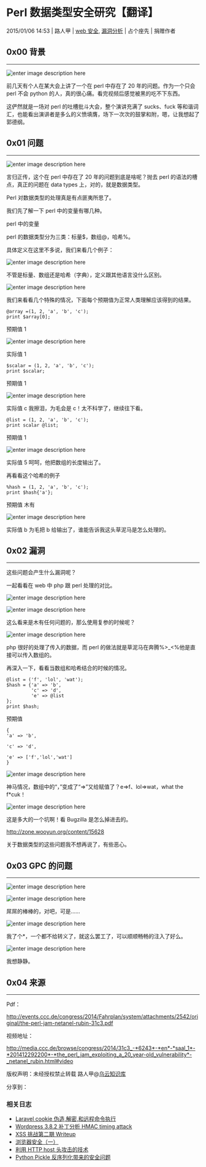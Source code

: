 # Perl 数据类型安全研究【翻译】

2015/01/06 14:53 | 路人甲 | [web 安全](http://drops.wooyun.org/category/web "查看 web 安全 中的全部文章"), [漏洞分析](http://drops.wooyun.org/category/papers "查看 漏洞分析 中的全部文章") | 占个座先 | 捐赠作者

## 0x00 背景

* * *

![enter image description here](img/img1_u159_jpg.jpg)

前几天有个人在某大会上讲了一个在 perl 中存在了 20 年的问题。作为一个只会 perl 不会 python 的人，真的很心痛。看完视频后感觉被黑的吃不下东西。

这俨然就是一场对 perl 的吐槽批斗大会，整个演讲充满了 sucks、fuck 等和谐词汇，也能看出演讲者是多么的义愤填膺，场下一次次的鼓掌和附，嗯，让我想起了郭德纲。

## 0x01 问题

* * *

![enter image description here](img/img2_u135_jpg.jpg)

言归正传，这个在 perl 中存在了 20 年的问题到底是啥呢？抛去 perl 的语法的槽点，真正的问题在 data types 上，对的，就是数据类型。

Perl 对数据类型的处理真是有点匪夷所思了。

我们先了解一下 perl 中的变量有哪几种。

perl 中的变量

perl 的数据类型分为三类：标量$，数组@，哈希%。

具体定义在这里不多说，我们来看几个例子：

![enter image description here](img/img3_u118_jpg.jpg)

不管是标量、数组还是哈希（字典），定义跟其他语言没什么区别。

![enter image description here](img/img4_u136_png.jpg)

我们来看看几个特殊的情况，下面每个预期值为正常人类理解应该得到的结果。

```
@array =(1, 2, 'a', 'b', 'c');
print $array[0];

```

预期值 1

![enter image description here](img/img5_u47_png.jpg)

实际值 1

```
$scalar = (1, 2, 'a', 'b', 'c'); 
print $scalar;

```

预期值 1

![enter image description here](img/img6_u105_png.jpg)

实际值 c 我擦泪，为毛会是 c！太不科学了，继续往下看。

```
@list = (1, 2, 'a', 'b', 'c'); 
print scalar @list;

```

预期值 1

![enter image description here](img/img7_u102_png.jpg)

实际值 5 呵呵，他把数组的长度输出了。

再看看这个哈希的例子

```
%hash = (1, 2, 'a', 'b', 'c'); 
print $hash{'a'};

```

预期值 木有

![enter image description here](img/img8_u88_png.jpg)

实际值 b 为毛把 b 给输出了，谁能告诉我这头草泥马是怎么处理的。

## 0x02 漏洞

* * *

这些问题会产生什么漏洞呢？

一起看看在 web 中 php 跟 perl 处理的对比。

![enter image description here](img/img9_u8_png.jpg)

![enter image description here](img/img10_u70_png.jpg)

这么看来是木有任何问题的，那么使用复参的时候呢？

![enter image description here](img/img11_u51_png.jpg)

php 很好的处理了传入的数据，而 perl 的做法就是草泥马在奔腾%>_<%他是直接可以传入数组的。

再深入一下，看看当数组和哈希结合的时候的情况。

```
@list = ('f', 'lol', 'wat');
$hash = {'a' => 'b',
         'c' => 'd', 
         'e' => @list
};
print $hash;

```

预期值

```
{
'a' => 'b',

'c' => 'd',

'e' => ['f','lol','wat'] 
} 

```

![enter image description here](img/img12_u54_png.jpg)

神马情况，数组中的“，”变成了“=>”又给赋值了？e=>f、lol=>wat，what the f*cuk！

![enter image description here](img/img13_u38_jpg.jpg)

这是多大的一个坑啊！看 Bugzilla 是怎么掉进去的。

http://zone.wooyun.org/content/15628

关于数据类型的这些问题我不想再说了，有些恶心。

## 0x03 GPC 的问题

* * *

![enter image description here](img/img14_u50_png.jpg)

![enter image description here](img/img15_u48_png.jpg)

屌屌的棒棒的，对吧，可是……

![enter image description here](img/img16_u45_png.jpg)

我了个*，一个都不给转义了，就这么罢工了，可以顺顺畅畅的注入了好么。

![enter image description here](img/img17_u2_jpg.jpg)

我想静静。

## 0x04 来源

* * *

Pdf：

http://events.ccc.de/congress/2014/Fahrplan/system/attachments/2542/original/the-perl-jam-netanel-rubin-31c3.pdf

视频地址：

http://media.ccc.de/browse/congress/2014/31c3_-*6243*-*en*-*saal_1*-*201412292200*-*the_perl_jam_exploiting_a_20_year-old_vulnerability*-_netanel_rubin.html#video

版权声明：未经授权禁止转载 路人甲@[乌云知识库](http://drops.wooyun.org)

分享到：

### 相关日志

*   [Laravel cookie 伪造,解密,和远程命令执行](http://drops.wooyun.org/papers/1515)
*   [Wordpress 3.8.2 补丁分析 HMAC timing attack](http://drops.wooyun.org/papers/1404)
*   [XSS 挑战第二期 Writeup](http://drops.wooyun.org/papers/938)
*   [浏览器安全（一）](http://drops.wooyun.org/papers/526)
*   [利用 HTTP host 头攻击的技术](http://drops.wooyun.org/papers/1383)
*   [Python Pickle 反序列化带来的安全问题](http://drops.wooyun.org/papers/66)